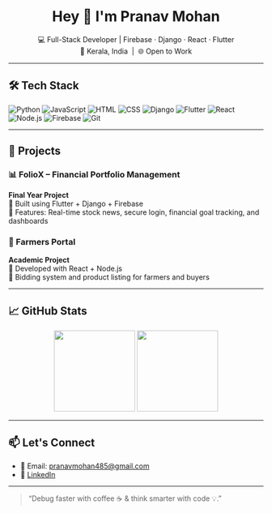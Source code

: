 <h1 align="center">Hey 👋 I'm Pranav Mohan</h1>

<p align="center">
💻 Full-Stack Developer | Firebase · Django · React · Flutter <br>
📍 Kerala, India &nbsp;|&nbsp; 🌐 Open to Work
</p>



---

## 🛠 Tech Stack

![Python](https://img.shields.io/badge/Python-3776AB?style=flat&logo=python&logoColor=white)
![JavaScript](https://img.shields.io/badge/JavaScript-F7DF1E?style=flat&logo=javascript&logoColor=black)
![HTML](https://img.shields.io/badge/HTML5-E34F26?style=flat&logo=html5&logoColor=white)
![CSS](https://img.shields.io/badge/CSS3-1572B6?style=flat&logo=css3&logoColor=white)
![Django](https://img.shields.io/badge/Django-092E20?style=flat&logo=django&logoColor=white)
![Flutter](https://img.shields.io/badge/Flutter-02569B?style=flat&logo=flutter&logoColor=white)
![React](https://img.shields.io/badge/React-20232A?style=flat&logo=react&logoColor=61DAFB)
![Node.js](https://img.shields.io/badge/Node.js-339933?style=flat&logo=node.js&logoColor=white)
![Firebase](https://img.shields.io/badge/Firebase-FFCA28?style=flat&logo=firebase&logoColor=black)
![Git](https://img.shields.io/badge/Git-F05032?style=flat&logo=git&logoColor=white)

---

## 🚀 Projects

### 📊 FolioX – Financial Portfolio Management
**Final Year Project**  
🔹 Built using Flutter + Django + Firebase  
🔹 Features: Real-time stock news, secure login, financial goal tracking, and dashboards

### 🌾 Farmers Portal  
**Academic Project**  
🔹 Developed with React + Node.js  
🔹 Bidding system and product listing for farmers and buyers

---

## 📈 GitHub Stats

<p align="center">
  <img src="https://github-readme-stats.vercel.app/api?username=chinzz2024&show_icons=true&theme=default" height="160" />
  <img src="https://github-readme-stats.vercel.app/api/top-langs/?username=chinzz2024&layout=compact&theme=default" height="160" />
</p>

---

## 📫 Let's Connect

- 📧 Email: pranavmohan485@gmail.com  
- 🔗 [LinkedIn](https://linkedin.com/in/pranav-mohan-083245239)

---

> “Debug faster with coffee ☕ & think smarter with code 💡.”
